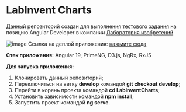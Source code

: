 # LabInvent Charts

Данный репозиторий создан для выполнения [тестового задания](https://drive.google.com/file/d/1JQZxPVLzLtPBNyHvFhJP8qiVbTRs99GL/view) на позицию Angular Developer в компании [Лаборатория изобретений](https://www.labinvent.com)

![image](https://github.com/user-attachments/assets/b29ce8f7-6a49-4f7e-b0f2-b96665509486)
Сcылка на деплой приложения: [нажмите сюда](https://labinvent-test-kuziukou.netlify.app/)

**Стек приложения:** Angular 19, PrimeNG, D3.js, NgRx, RxJS

**Для запуска приложения:**

1. Клонировать данный репозиторий;
2. Переключиться на ветку **develop** командой **git checkout develop**;
3. Перейти в корень проекта командой **cd LabinventCharts**;
4. Установить зависимости командой **npm install**;
5. Запустить проект командой **ng serve**.
